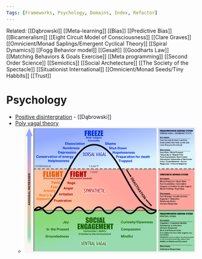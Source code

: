 ```yaml
---
Tags: [Frameworks, Psychology, Domains, Index, Refactor]
---
```

Related: [[Dąbrowski]] [[Meta-learning]] [[Bias]] [[Predictive Bias]] [[Bicameralism]] [[Eight Circuit Model of Consciousness]] [[Clare Graves]] [[Omnicient/Monad Saplings/Emergent Cyclical Theory]] [[Spiral Dynamics]] [[Fogg Behavior model]] [[Gesalt]] [[Goodharts Law]] [[Matching Behaviors & Goals Exercise]] [[Meta programming]] [[Second Order Science]] [[Semiotics]] [[Social Archetecture]] [[The Society of the Spectacle]] [[Situationist International]] [[Omnicient/Monad Seeds/Tiny Habbits]] [[Trust]]
# Psychology
- [Positive disintergration](https://en.wikipedia.org/wiki/Positive_disintegration) - [[Dąbrowski]]
- [Poly vagal theory](https://en.wikipedia.org/wiki/Polyvagal_theory)
    - ![](assets/1626444335_45.jpg)

